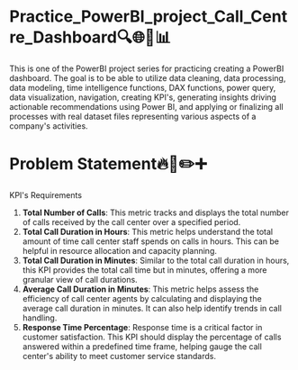 # Practice_PowerBI_project_Call_Centre_Dashboard🔍️🌐📱📊
This is one of the PowerBI project series for practicing creating a PowerBI dashboard. The goal is to be able to utilize data cleaning, data processing, data modeling, time intelligence functions, DAX functions, power query, data visualization, navigation, creating KPI's, generating insights driving actionable recommendations using Power BI, and applying or finalizing all processes with real dataset files representing various aspects of a company's activities.

# Problem Statement🔥📝✏️➕
KPI's Requirements

1. **Total Number of Calls**: This metric tracks and displays the total number of calls received by the call center over a specified period.
2. **Total Call Duration in Hours**: This metric helps understand the total amount of time call center staff spends on calls in hours. This can be helpful in resource allocation and capacity planning.
3. **Total Call Duration in Minutes**: Similar to the total call duration in hours, this KPI provides the total call time but in minutes, offering a more granular view of call durations.
4. **Average Call Duration in Minutes**: This metric helps assess the efficiency of call center agents by calculating and displaying the average call duration in minutes. It can also help identify trends in call handling.
5. **Response Time Percentage**: Response time is a critical factor in customer satisfaction. This KPI should display the percentage of calls answered within a predefined time frame, helping gauge the call center's ability to meet customer service standards.



